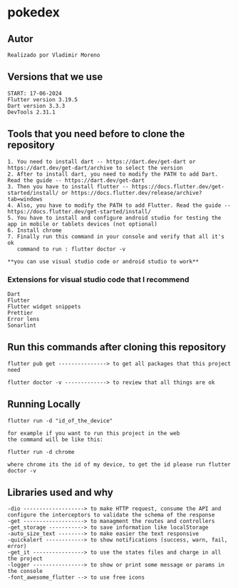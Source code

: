 # pokedex

## Autor

    Realizado por Vladimir Moreno

## Versions that we use

    START: 17-06-2024
    Flutter version 3.19.5
    Dart version 3.3.3
    DevTools 2.31.1

## Tools that you need before to clone the repository

    1. You need to install dart -- https://dart.dev/get-dart or https://dart.dev/get-dart/archive to select the version
    2. After to install dart, you need to modify the PATH to add Dart. Read the guide -- https://dart.dev/get-dart
    3. Then you have to install flutter -- https://docs.flutter.dev/get-started/install/ or https://docs.flutter.dev/release/archive?tab=windows
    4. Also, you have to modify the PATH to add Flutter. Read the guide -- https://docs.flutter.dev/get-started/install/
    5. You have to install and configure android studio for testing the app in mobile or tablets devices (not optional)
    6. Install chrome
    7. Finally run this command in your console and verify that all it's ok
       command to run : flutter doctor -v

    **you can use visual studio code or android studio to work**

### Extensions for visual studio code that I recommend

    Dart
    Flutter
    Flutter widget snippets
    Prettier
    Error lens
    Sonarlint

## Run this commands after cloning this repository

    flutter pub get ---------------> to get all packages that this project need

    flutter doctor -v -------------> to review that all things are ok

## Running Locally

    flutter run -d "id_of_the_device"

    for example if you want to run this project in the web
    the command will be like this:

    flutter run -d chrome

    where chrome its the id of my device, to get the id please run flutter doctor -v

## Libraries used and why

    -dio -------------------> to make HTTP request, consume the API and configure the interceptors to validate the schema of the response
    -get -------------------> to managment the routes and controllers
    -get_storage -----------> to save information like localStorage
    -auto_size_text --------> to make easier the text responsive
    -quickalert ------------> to show notifications (success, warn, fail, error)
    -get_it ----------------> to use the states files and charge in all the project
    -logger ----------------> to show or print some message or params in the console
    -font_awesome_flutter --> to use free icons



